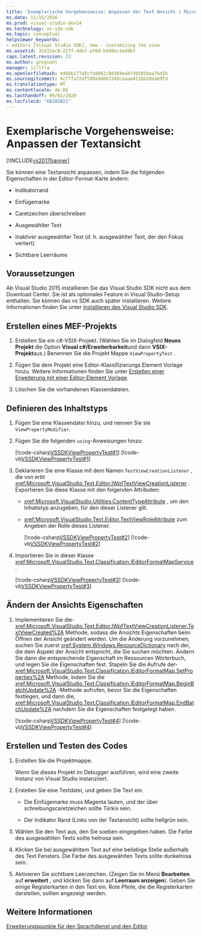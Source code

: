 ```yaml
---
title: 'Exemplarische Vorgehensweise: Anpassen der Text Ansicht | Microsoft-Dokumentation'
ms.date: 11/15/2016
ms.prod: visual-studio-dev14
ms.technology: vs-ide-sdk
ms.topic: conceptual
helpviewer_keywords:
- editors [Visual Studio SDK], new - customizing the view
ms.assetid: 32d32ac8-22ff-4de7-af69-bd46ec4ad9bf
caps.latest.revision: 23
ms.author: gregvanl
manager: jillfra
ms.openlocfilehash: e96bb177d3cfa90b2c80304eabfd93d1bea76d5b
ms.sourcegitcommit: 6cfffa72af599a9d667249caaaa411bb28ea69fd
ms.translationtype: MT
ms.contentlocale: de-DE
ms.lasthandoff: 09/02/2020
ms.locfileid: "68202021"
---
```

# <a name="walkthrough-customizing-the-text-view"></a>Exemplarische Vorgehensweise: Anpassen der Textansicht
[!INCLUDE[vs2017banner](../includes/vs2017banner.md)]

Sie können eine Textansicht anpassen, indem Sie die folgenden Eigenschaften in der Editor-Format-Karte ändern:  
  
- Indikatorrand  
  
- Einfügemarke  
  
- Caretzeichen überschreiben  
  
- Ausgewählter Text  
  
- Inaktiver ausgewählter Text (d. h. ausgewählter Text, der den Fokus verliert)  
  
- Sichtbare Leerräume  
  
## <a name="prerequisites"></a>Voraussetzungen  
 Ab Visual Studio 2015 installieren Sie das Visual Studio SDK nicht aus dem Download Center. Sie ist als optionales Feature in Visual Studio-Setup enthalten. Sie können das vs SDK auch später installieren. Weitere Informationen finden Sie unter [Installieren des Visual Studio SDK](../extensibility/installing-the-visual-studio-sdk.md).  
  
## <a name="creating-a-mef-project"></a>Erstellen eines MEF-Projekts  
  
1. Erstellen Sie ein c#-VSIX-Projekt. (Wählen Sie im Dialogfeld **Neues Projekt** die Option **Visual c#/Erweiterbarkeit**und dann **VSIX-Projekt**aus.) Benennen Sie die Projekt Mappe `ViewPropertyTest` .  
  
2. Fügen Sie dem Projekt eine Editor-Klassifizierungs Element Vorlage hinzu. Weitere Informationen finden Sie unter [Erstellen einer Erweiterung mit einer Editor-Element Vorlage](../extensibility/creating-an-extension-with-an-editor-item-template.md).  
  
3. Löschen Sie die vorhandenen Klassendateien.  
  
## <a name="defining-the-content-type"></a>Definieren des Inhaltstyps  
  
1. Fügen Sie eine Klassendatei hinzu, und nennen Sie sie `ViewPropertyModifier`.  
  
2. Fügen Sie die folgenden `using`-Anweisungen hinzu:  
  
    [!code-csharp[VSSDKViewPropertyTest#1](../snippets/csharp/VS_Snippets_VSSDK/vssdkviewpropertytest/cs/viewpropertymodifier.cs#1)]
    [!code-vb[VSSDKViewPropertyTest#1](../snippets/visualbasic/VS_Snippets_VSSDK/vssdkviewpropertytest/vb/viewpropertymodifier.vb#1)]  
  
3. Deklarieren Sie eine Klasse mit dem Namen `TestViewCreationListener` , die von erbt <xref:Microsoft.VisualStudio.Text.Editor.IWpfTextViewCreationListener> . Exportieren Sie diese Klasse mit den folgenden Attributen:  
  
   - <xref:Microsoft.VisualStudio.Utilities.ContentTypeAttribute> , um den Inhaltstyp anzugeben, für den dieser Listener gilt.  
  
   - <xref:Microsoft.VisualStudio.Text.Editor.TextViewRoleAttribute> zum Angeben der Rolle dieses Listener.  
  
     [!code-csharp[VSSDKViewPropertyTest#2](../snippets/csharp/VS_Snippets_VSSDK/vssdkviewpropertytest/cs/viewpropertymodifier.cs#2)]
     [!code-vb[VSSDKViewPropertyTest#2](../snippets/visualbasic/VS_Snippets_VSSDK/vssdkviewpropertytest/vb/viewpropertymodifier.vb#2)]  
  
4. Importieren Sie in dieser Klasse <xref:Microsoft.VisualStudio.Text.Classification.IEditorFormatMapService> .  
  
    [!code-csharp[VSSDKViewPropertyTest#3](../snippets/csharp/VS_Snippets_VSSDK/vssdkviewpropertytest/cs/viewpropertymodifier.cs#3)]
    [!code-vb[VSSDKViewPropertyTest#3](../snippets/visualbasic/VS_Snippets_VSSDK/vssdkviewpropertytest/vb/viewpropertymodifier.vb#3)]  
  
## <a name="changing-the-view-properties"></a>Ändern der Ansichts Eigenschaften  
  
1. Implementieren Sie die- <xref:Microsoft.VisualStudio.Text.Editor.IWpfTextViewCreationListener.TextViewCreated%2A> Methode, sodass die Ansichts Eigenschaften beim Öffnen der Ansicht geändert werden. Um die Änderung vorzunehmen, suchen Sie zuerst <xref:System.Windows.ResourceDictionary> nach der, die dem Aspekt der Ansicht entspricht, die Sie suchen möchten. Ändern Sie dann die entsprechende Eigenschaft im Ressourcen Wörterbuch, und legen Sie die Eigenschaften fest. Stapeln Sie die Aufrufe der- <xref:Microsoft.VisualStudio.Text.Classification.IEditorFormatMap.SetProperties%2A> Methode, indem Sie die <xref:Microsoft.VisualStudio.Text.Classification.IEditorFormatMap.BeginBatchUpdate%2A> -Methode aufrufen, bevor Sie die Eigenschaften festlegen, und dann die, <xref:Microsoft.VisualStudio.Text.Classification.IEditorFormatMap.EndBatchUpdate%2A> nachdem Sie die Eigenschaften festgelegt haben.  
  
     [!code-csharp[VSSDKViewPropertyTest#4](../snippets/csharp/VS_Snippets_VSSDK/vssdkviewpropertytest/cs/viewpropertymodifier.cs#4)]
     [!code-vb[VSSDKViewPropertyTest#4](../snippets/visualbasic/VS_Snippets_VSSDK/vssdkviewpropertytest/vb/viewpropertymodifier.vb#4)]  
  
## <a name="building-and-testing-the-code"></a>Erstellen und Testen des Codes  
  
1. Erstellen Sie die Projektmappe.  
  
     Wenn Sie dieses Projekt im Debugger ausführen, wird eine zweite Instanz von Visual Studio instanziiert.  
  
2. Erstellen Sie eine Textdatei, und geben Sie Text ein.  
  
    - Die Einfügemarke muss Magenta lauten, und der über schreibungscaretzeichen sollte Türkis sein.  
  
    - Der Indikator Rand (Links von der Textansicht) sollte hellgrün sein.  
  
3. Wählen Sie den Text aus, den Sie soeben eingegeben haben. Die Farbe des ausgewählten Texts sollte hellrosa sein.  
  
4. Klicken Sie bei ausgewähltem Text auf eine beliebige Stelle außerhalb des Text Fensters. Die Farbe des ausgewählten Texts sollte dunkelrosa sein.  
  
5. Aktivieren Sie sichtbare Leerzeichen. (Zeigen Sie im Menü **Bearbeiten** auf **erweitert** , und klicken Sie dann auf **Leerraum anzeigen**). Geben Sie einige Registerkarten in den Text ein. Rote Pfeile, die die Registerkarten darstellen, sollten angezeigt werden.  
  
## <a name="see-also"></a>Weitere Informationen  
 [Erweiterungspunkte für den Sprachdienst und den Editor](../extensibility/language-service-and-editor-extension-points.md)
